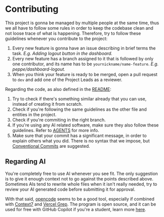 # Contributing

This project is gonna be managed by multiple people at the same time, thus we all have to follow some rules in order to keep the codebase clean and not loose trace of what is happening. Therefore, try to follow these guidelines whenever you contribute to the project:

1. Every new feature is gonna have an issue describing in brief terms the task. _E.g. Adding logout button in the dashboard._
2. Every new feature has a branch assigned to it that is followed by only one contributor, and its name has to be `yournickname/name-feature`. _E.g. peppe/dashboard-logout._ 
3. When you think your feature is ready to be merged, open a pull request to `dev` and add one of the Project Leads as a reviewer.

Regarding the code, as also defined in the [README](/docs/README.md):

1. Try to check if there's something similar already that you can use, instead of creating it from scratch.
2. Check if you're following the same guidelines as the other file and entities in the project.
3. Check if you're commiting in the right branch.
4. If you're using any AI related software, make sure they also follow these guidelines. Refer to [AGENTS](/AGENTS.md) for more info.
5. Make sure that your commit has a significant message, in order to explain others what you did. There is no syntax that we impose, but [Conventional Commits](https://www.conventionalcommits.org/en/v1.0.0/#summary) are suggested.

## Regarding AI

You're completely free to use AI whenever you see fit. The only suggestion is to give it enough context not to go against the points described above. Sometimes AIs tend to rewrite whole files when it isn't really needed, try to review your AI generated code before submitting it for approval.

With that said, [opencode](https://opencode.ai/) seems to be a good tool, especially if combined with [Context7](https://context7.com/) and [Vercel Grep](https://grep.app/). The program is open source, and it can be used for free with GitHub Copilot if you're a student, learn more [here](https://github.com/education).
